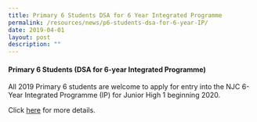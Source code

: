 ```yaml
---
title: Primary 6 Students DSA for 6 Year Integrated Programme
permalink: /resources/news/p6-students-dsa-for-6-year-IP/
date: 2019-04-01
layout: post
description: ""
---
```

#### Primary 6 Students (DSA for 6-year Integrated Programme)

All 2019 Primary 6 students are welcome to apply for entry into the NJC 6-Year Integrated Programme (IP) for Junior High 1 beginning 2020.


Click [here](https://moe-nationaljc-staging.netlify.app/admissions/ip-dsa/) for more details.